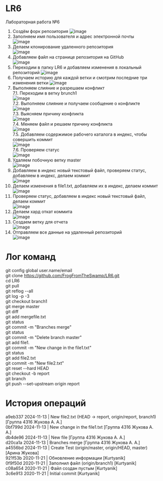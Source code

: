 # LR6
Лабораторная работа №6
1. Создём форк репозитория
![image](Скриншоты/1.jpg)</br>
2. Заполняем имя пользователя и адрес электронной почты </br>
![image](Скриншоты/2.jpg)</br>
3. Делаем клонирование удаленного репозитория</br>
![image](Скриншоты/3.jpg)</br>
4. Добавляем файл на странице репозитория на GitHub</br>
![image](Скриншоты/4.jpg)</br>
5. Переходим в папку LR6 и добавляем изменения в локальный репозиторий
![image](Скриншоты/5.jpg)
6. Получаем историю для каждой ветки и смотрим последние три изменения ветки 
![image](Скриншоты/6.jpg)
7. Выполняем слияние и разрешаем конфликт </br>
7.1. Переходим в ветку brunch1 </br>
![image](Скриншоты/7.jpg)</br>
7.2. Выполняем слияние и получаем сообщение о конфликте</br>
![image](Скриншоты/8.jpg)</br>
7.3. Выясняем причину конфликта </br>
![image](Скриншоты/9.jpg)</br>
7.4. Меняем файл и решаем причину конфликта </br>
![image](Скриншоты/10.jpg)</br>
7.5. Добавляем содержимое рабочего каталога в индекс, чтобы совершить коммит </br>
![image](Скриншоты/11.jpg) </br>
7.6. Проверяем статус </br>
![image](Скриншоты/12.jpg)
8. Удаляем побочную ветку master </br>
![image](Скриншоты/13.jpg)</br>
9. Добавляем в индекс новый текстовый файл, проверяем статус, добавляем в индекс, делаем коммит</br>
![image](Скриншоты/14.jpg)</br>
10. Делаем изменения в file1.txt, добавляем их в индекс, делаем коммит </br>
![image](Скриншоты/15.jpg)
11. Проверяем статус, добавляем в индекс новый текстовый файл, делаем коммит </br>
![image](Скриншоты/16.jpg)
12. Делаем хард откат коммита </br>
![image](Скриншоты/17.jpg)</br>
12. Создаем ветку для отчета </br>
![image](Скриншоты/18.jpg)</br>
13. Отправляем все данные на удаленный репозиторий </br>
![image](Скриншоты/19.jpg)</br>
# Лог команд
git config global user.name/email </br>
git clone https://github.com/FrogFromTheSwamp/LR6.git </br>
cd LR6 </br>
git pull </br>
git reflog --all </br>
git log -p -3</br>
git checkout branch1 </br>
git merge master </br>
git diff </br>
git add mergefile.txt </br>
git status </br>
git commit -m "Branches merge"</br>
git status</br>
git commit -m "Delete branch master"</br>
git add file1.</br>
git commit -m "New change in the file1.txt"</br>
git status</br>
git add file2.txt</br>
git commit -m "New file2.txt"</br>
git reset --hard HEAD </br>
git checkout -b report </br>
git branch </br>
git push --set-upstream origin report </br>
 # История операций
a9eb337 2024-11-13 | New file2.txt (HEAD -> report, origin/report, branch1) [Группа 4316 Жукова А. А.]</br>
0bf799d 2024-11-13 | New change in the file1.txt [Группа 4316 Жукова А. А.]</br>
db4de96 2024-11-13 | New file [Группа 4316 Жукова А. А.]</br>
d20ca1a 2024-11-13 | Branches merge [Группа 4316 Жукова А. А.]</br>
a4556bd 2024-11-13 | Create Test (origin/master, origin/HEAD, master) [Арина Жукова]</br>
921f53b 2020-11-21 | Обновление информации [Kurtyanik]</br>
0f9f50d 2020-11-21 | Заполнил файл (origin/branch1) [Kurtyanik]</br>
c08a654 2020-11-21 | Файл создан пустым [Kurtyanik]</br>
3c6e913 2020-11-21 | Initial commit [Kurtyanik]</br>
